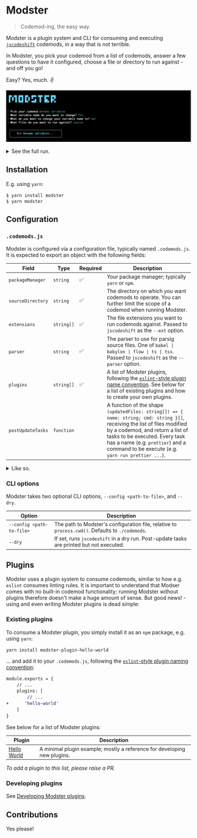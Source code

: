 # Modster

> Codemod-ing, the easy way.

Modster is a plugin system and CLI for consuming and executing [`jscodeshift`](https://github.com/facebook/jscodeshift) codemods, in a way that is not terrible.

In Modster, you pick your codemod from a list of codemods, answer a few questions to have it configured, choose a file or directory to run against - and off you go! 

Easy? Yes, much. ✌️

![Modster in action](./assets/full-run-top-half.png)

<details>
<summary>See the full run.</summary>

![Modster in full action](./assets/full-run-bottom-half.png)

</details>

## Installation

E.g. using `yarn`:

```shell
$ yarn install modster
$ yarn modster
```

## Configuration

### `.codemods.js`

Modster is configured via a configuration file, typically named `.codemods.js`. It is expected to export an object with the following fields:

| Field | Type | Required | Description |
|- |-|-|-|
| `packageManager` | `string` | ✅ | Your package manager; typically `yarn` or `npm`. |
| `sourceDirectory` | `string`   | ✅ | The directory on which you want codemods to operate. You can further limit the scope of a codemod when running Modster. |
| `extensions` | `string[]` | ✅ | The file extensions you want to run codemods against. Passed to `jscodeshift` as the `--ext` option. |
| `parser` | `string` | ✅ | The parser to use for parsig source files. One of `babel \| babylon \| flow \| ts \| tsx`. Passed to `jscodeshift` as the `--parser` option. |
| `plugins` | `string[]` | ✅ | A list of Modster plugins, following the [`eslint`-style plugin name convention](https://github.com/obweger/plugin-name-to-package-name). See below for a list of existing plugins and how to create your own plugins. |
| `postUpdateTasks` | `function` | | A function of the shape `(updatedFiles: string[]) => { name: string; cmd: string }[]`, receiving the list of files modified by a codemod, and return a list of tasks to be executed. Every task has a name (e.g. `prettier`) and a command to be execute (e.g. `yarn run prettier ...`). |

<details>
  <summary>Like so.</summary>
  
  ```js
    export default {
        packageManager: 'yarn',
        extensions: ['tsx', 'ts'],
        sourceFolder: 'src',
        parser: 'tsx',
        plugins: [
            'hello-world'
        ],
        postUpdateTask: (files: string[]) => [
            {
                name: 'eslint autofix',
                command: `yarn eslint ${files.join(' ')} --ext tsx,ts --fix`
            }
        ]
    }
  ```

</details>

### CLI options

Modster takes two optional CLI options, `--config <path-to-file>`, and `--dry`.

| Option | Description |
|-|-|
| `--config <path-to-file>` | The path to Modster's configuration file, relative to `process.cwd()`. Defaults to `./codemods`. |
| `--dry` | If set, runs `jscodeshift` in a dry run. Post-update tasks are printed but not executed. |

## Plugins

Modster uses a plugin system to consume codemods, similar to how e.g. `eslint` consumes linting rules. It is important to understand that Modser comes with no built-in codemod functionality; running Modster without plugins therefore doesn't make a huge amount of sense. But good news! - using and even writing Modster plugins is dead simple: 

### Existing plugins

To consume a Modster plugin, you simply install it as an `npm` package, e.g. using `yarn`:

```shell
yarn install modster-plugin-hello-world
```

... and add it to your `.codemods.js`, following the [`eslint`-style plugin naming convention](https://github.com/obweger/plugin-name-to-package-name):

```diff
module.exports = {
    // ...
    plugins: [
        // ...
+      'hello-world'
    ]
}
```

See below for a list of Modster plugins:

| Plugin | Description |
|-|-|
| [Hello World](https://github.com/obweger/modster-plugin-hello-world) | A minimal plugin example; mostly a reference for developing new plugins. |

_To add a plugin to this list, please raise a PR._

### Developing plugins

See [Developing Modster plugins](./docs/developing-plugins/README.md).

## Contributions

Yes please!
